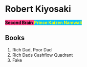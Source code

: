 # Robert Kiyosaki

<span style='background-color:#ff468b;'><span style='color:#000000;'>**Second Brain**</span> <span style='background-color:#00bfff;'><span style='color:#ffff00;'>**Prince Kaizen Namwali**</span> 

## Books
1. Rich Dad, Poor Dad
2. Rich Dads Cashflow Quadrant
3. Fake


